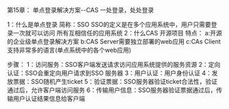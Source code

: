 第15章：
单点登录解决方案--CAS
一处登录，处处登录

1：什么是单点登录
简称：SSO
    SSO的定义是在多个应用系统中，用户只需要登录一次就可以访问
    所有互相信任的应用系统
2：什么CAS
 开源项目
 特点：
 a:开源的企业级单点登录解决方案
 b:CAS Server需要独立部署的web应用
 c:CAs Client 支持非常多的语言(单点系统中的各个web应用)
 
 
 步骤：
 1：访问服务：SSO客户端发送请求访问应用系统提供的服务资源
 2：定向认证：SSO会重定向用户请求到SSO 服务器
 3：用户认证：用户身份认证
 4：发放票据：SSO随机产生ticket
 5：验证票据：SSO服务器验证ticket合法性，验证通过后，允许客户端访问服务
 6：传输用户信息：SSO服务器验证票据通过后，传输用户认证结果信息给客户端